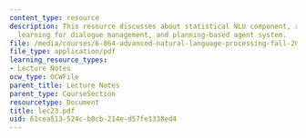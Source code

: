 ```yaml
---
content_type: resource
description: This resource discusses about statistical NLU component, reinforcement
  learning for dialogue management, and planning-based agent system.
file: /media/courses/6-864-advanced-natural-language-processing-fall-2005/61cea513524cb0cb214ed57fe1338ed4_lec23.pdf
file_type: application/pdf
learning_resource_types:
- Lecture Notes
ocw_type: OCWFile
parent_title: Lecture Notes
parent_type: CourseSection
resourcetype: Document
title: lec23.pdf
uid: 61cea513-524c-b0cb-214e-d57fe1338ed4
---
```


